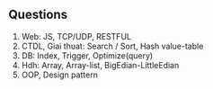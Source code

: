 ## Questions

1. Web: JS, TCP/UDP, RESTFUL
2. CTDL, Giai thuat: Search / Sort, Hash value-table
3. DB: Index, Trigger, Optimize(query)
4. Hdh: Array, Array-list, BigEdian-LittleEdian
5. OOP, Design pattern
